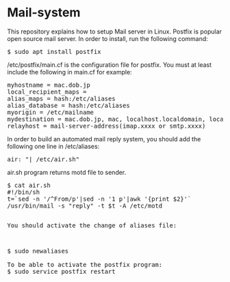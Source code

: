 # Mail-system
This repository explains how to setup Mail server in Linux.
Postfix is popular open source mail server. In order to install, run the following command:
<pre>
$ sudo apt install postfix
</pre>
/etc/postfix/main.cf is the configuration file for postfix.
You must at least include the following in main.cf for example:
<pre>
myhostname = mac.dob.jp
local_recipient_maps =
alias_maps = hash:/etc/aliases
alias_database = hash:/etc/aliases
myorigin = /etc/mailname
mydestination = mac.dob.jp, mac, localhost.localdomain, localhost
relayhost = mail-server-address(imap.xxxx or smtp.xxxx)
</pre>
In order to build an automated mail reply system, you should add the following one line in /etc/aliases:
<pre>
air: "| /etc/air.sh"
</pre>
air.sh program returns motd file to sender.
<pre>
$ cat air.sh
#!/bin/sh
t=`sed -n '/^From/p'|sed -n '1 p'|awk '{print $2}'`
/usr/bin/mail -s "reply" -t $t -A /etc/motd </dev/null

</pre>
You should activate the change of aliases file:
<pre>
$ sudo newaliases

To be able to activate the postfix program:
$ sudo service postfix restart
</pre>
